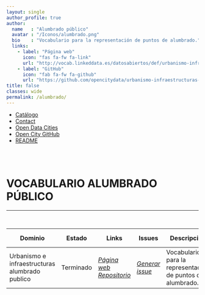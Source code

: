 ```yaml
---
layout: single
author_profile: true 
author:
  name   : "Alumbrado público"
  avatar : "/Iconos/alumbrado.png"
  bio    : "Vocabulario para la representación de puntos de alumbrado."
  links:
    - label: "Página web"
      icon: "fas fa-fw fa-link"
      url: "http://vocab.linkeddata.es/datosabiertos/def/urbanismo-infraestructuras/alumbrado-publico/index-en.html"
    - label: "GitHub"
      icon: "fab fa-fw fa-github"
      url: "https://github.com/opencitydata/urbanismo-infraestructuras-alumbrado-publico"
title: false
classes: wide
permalink: /alumbrado/
---
```


<head>
<link href="/CatalogoFEMP/stylesheet.css" rel="stylesheet"/>
  
  <nav class="style-4">
<ul class="menu-4">
	<li class="current"><a href="https://opencitydata.github.io/CatalogoFEMP/" data-hover="Catálogo">Catálogo</a></li>
	<li class="left"><a href="/CatalogoFEMP/contact/" data-hover="Contact">Contact</a></li>
	<li class="left"><a href="http://vocab.linkeddata.es/datosabiertos/" data-hover="Open Data Cities">Open Data Cities</a></li>
	<li class="left"><a href="https://github.com/opencitydata/" data-hover="Open City GitHub">Open City GitHub</a></li>
	<li class="left"><a href="https://github.com/opencitydata/urbanismo-infraestructuras-alumbrado-publico/blob/master/README.md" data-hover="README">README</a></li>
</ul>
	</nav>
	<br><br>
  
</head>

<div id="bodyid">
<link href="/FEMPTFG/stylesheet.css" rel="stylesheet"/>

<h1> VOCABULARIO ALUMBRADO PÚBLICO </h1>
</div>
  
---

&nbsp;
 

  
  
| Dominio |  Estado  |   Links   |   Issues   |   Descripción   |  Fecha Publicación |   Prefijo   | Formatos |   Liciencia | Idiomas   | 
| -------- | -------- | --------- | ---------- | --------------- | -------- | --------- | -------- | --------- | ---------- | 
| Urbanismo e infraestructuras   alumbrado publico  | Terminado | *[Página web](http://vocab.linkeddata.es/datosabiertos/def/urbanismo-infraestructuras/alumbrado-publico/index-en.html)* *[Repositorio](https://github.com/opencitydata/urbanismo-infraestructuras-alumbrado-publico)*  |  *[Generar issue](https://github.com/opencitydata/urbanismo-infraestructuras-alumbrado-publico/issues)*   | Vocabulario para la representación de puntos de alumbrado.  | 05/03/16 | esalum | rdf+xml   html   turtle | CC-BY  | es   en   |
 
 
  

 

&nbsp;



